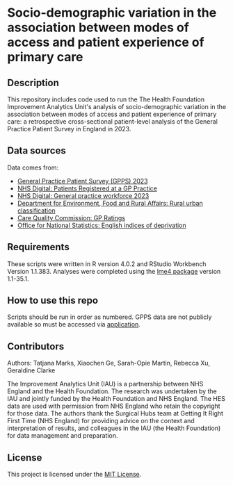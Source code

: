 # Socio-demographic variation in the association between modes of access and patient experience of primary care

## Description
This repository includes code used to run the The Health Foundation Improvement Analytics Unit's analysis of socio-demographic variation in the association between modes of access and patient experience of primary care: a retrospective cross-sectional patient-level analysis of the General Practice Patient Survey in England in 2023.

## Data sources

Data comes from:
- [General Practice Patient Survey (GPPS) 2023](https://www.england.nhs.uk/statistics/2023/07/13/gp-patient-survey-2023/)
- [NHS Digital: Patients Registered at a GP Practice](https://digital.nhs.uk/data-and-information/publications/statistical/patients-registered-at-a-gp-practice)
- [NHS Digital: General practice workforce 2023](https://digital.nhs.uk/data-and-information/publications/statistical/general-and-personal-medical-services) 
- [Department for Environment, Food and Rural Affairs: Rural urban classification](https://www.gov.uk/government/collections/rural-urban-classification)
- [Care Quality Commission: GP Ratings](https://www.cqc.org.uk/guidance-providers/gps/levels-ratings-gp-practices)
- [Office for National Statistics: English indices of deprivation](https://www.gov.uk/government/statistics/english-indices-of-deprivation-2019) 

## Requirements

These scripts were written in R version 4.0.2 and RStudio Workbench Version 1.1.383. Analyses were completed using the [lme4 package](https://cran.r-project.org/web/packages/lme4/lme4.pdf) version 1.1-35.1. 

## How to use this repo

Scripts should be run in order as numbered. GPPS data are not publicly available so must be accessed via [application](https://www.gp-patient.co.uk/contact). 

## Contributors

Authors: Tatjana Marks, Xiaochen Ge, Sarah-Opie Martin, Rebecca Xu, Geraldine Clarke

The Improvement Analytics Unit (IAU) is a partnership between NHS England and the Health Foundation. The research was undertaken by the IAU and jointly funded by the Health Foundation and NHS England. The HES data are used with permission from NHS England who retain the copyright for those data. The authors thank the Surgical Hubs team at Getting It Right First Time (NHS England) for providing advice on the context and interpretation of results, and colleagues in the IAU (the Health Foundation) for data management and preparation.

## License

This project is licensed under the [MIT License](https://opensource.org/license/mit/).
